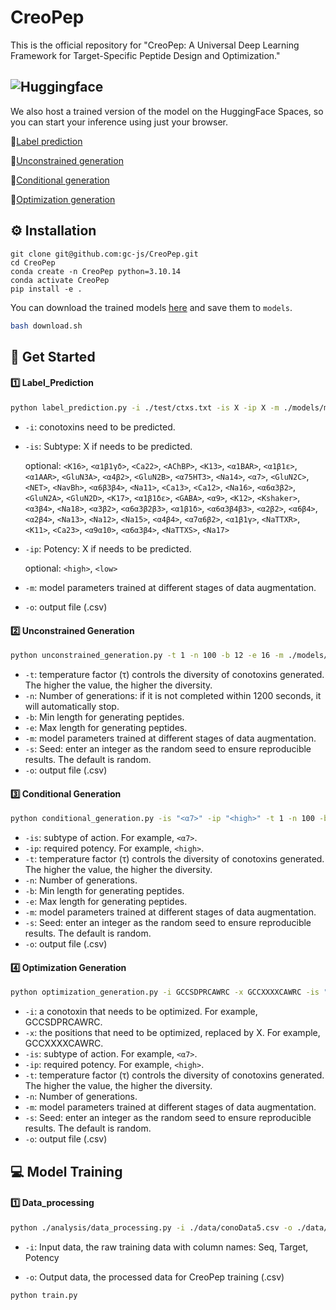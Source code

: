 # CreoPep
This is the official repository for "CreoPep: A Universal Deep Learning Framework for Target-Specific Peptide Design and Optimization."

## ![Huggingface](https://img.shields.io/badge/Hugging%20Face-Spaces-brightgreen)
We also host a trained version of the model on the HuggingFace Spaces, so you can start your inference using just your browser.

🤗[Label prediction](https://huggingface.co/spaces/oucgc1996/CTXGen_Label_Prediction)

🤗[Unconstrained generation](https://huggingface.co/spaces/oucgc1996/CTXGen_Unconstrained_generation)

🤗[Conditional generation](https://huggingface.co/spaces/oucgc1996/CTXGen_conditional_generation)

🤗[Optimization generation](https://huggingface.co/spaces/oucgc1996/CTXGen_optimization_generation)



## :gear: Installation

```shell
git clone git@github.com:gc-js/CreoPep.git
cd CreoPep
conda create -n CreoPep python=3.10.14
conda activate CreoPep
pip install -e .
```

You can download the trained models [here](https://zenodo.org/records/15192592) and save them to `models`.

```bash
bash download.sh
```

## :rocket: Get Started

#### :one: Label_Prediction

```bash
python label_prediction.py -i ./test/ctxs.txt -is X -ip X -m ./models/model_final.pt -o ./test/output_label_prediction.csv
```

- `-i`: conotoxins need to be predicted.


- `-is`: Subtype: X if needs to be predicted.

    optional: `<K16>`, `<α1β1γδ>`, `<Ca22>`, `<AChBP>`, `<K13>`, `<α1BAR>`, `<α1β1ε>`, `<α1AAR>`, `<GluN3A>`, `<α4β2>`,
`<GluN2B>`, `<α75HT3>`, `<Na14>`, `<α7>`, `<GluN2C>`, `<NET>`, `<NavBh>`, `<α6β3β4>`, `<Na11>`, `<Ca13>`,
`<Ca12>`, `<Na16>`, `<α6α3β2>`, `<GluN2A>`, `<GluN2D>`, `<K17>`, `<α1β1δε>`, `<GABA>`, `<α9>`, `<K12>`,
`<Kshaker>`, `<α3β4>`, `<Na18>`, `<α3β2>`, `<α6α3β2β3>`, `<α1β1δ>`, `<α6α3β4β3>`, `<α2β2>`, `<α6β4>`, `<α2β4>`,
`<Na13>`, `<Na12>`, `<Na15>`, `<α4β4>`, `<α7α6β2>`, `<α1β1γ>`, `<NaTTXR>`, `<K11>`, `<Ca23>`,
`<α9α10>`, `<α6α3β4>`, `<NaTTXS>`, `<Na17>`

- `-ip`: Potency: X if needs to be predicted.

    optional: `<high>`, `<low>`


- `-m`: model parameters trained at different stages of data augmentation.

- `-o`: output file (.csv)

#### :two: Unconstrained Generation

```bash
python unconstrained_generation.py -t 1 -n 100 -b 12 -e 16 -m ./models/model_final.pt -s 666 -o ./test/output_unconstrained_generation.csv
```
- `-t`: temperature factor (τ) controls the diversity of conotoxins generated. The higher the value, the higher the diversity.
- `-n`: Number of generations: if it is not completed within 1200 seconds, it will automatically stop.
- `-b`: Min length for generating peptides.
- `-e`: Max length for generating peptides.
- `-m`: model parameters trained at different stages of data augmentation.
- `-s`: Seed: enter an integer as the random seed to ensure reproducible results. The default is random.
- `-o`: output file (.csv)

#### :three: Conditional Generation

```bash
python conditional_generation.py -is "<α7>" -ip "<high>" -t 1 -n 100 -b 12 -e 16 -m ./models/model_final.pt -s 666 -o ./test/output_conditional_generation.csv
```
- `-is`: subtype of action. For example, `<α7>`.
- `-ip`: required potency. For example, `<high>`.
- `-t`: temperature factor (τ) controls the diversity of conotoxins generated. The higher the value, the higher the diversity.
- `-n`: Number of generations.
- `-b`: Min length for generating peptides.
- `-e`: Max length for generating peptides.
- `-m`: model parameters trained at different stages of data augmentation.
- `-s`: Seed: enter an integer as the random seed to ensure reproducible results. The default is random.
- `-o`: output file (.csv)

#### :four: Optimization Generation

```bash
python optimization_generation.py -i GCCSDPRCAWRC -x GCCXXXXCAWRC -is "<α7>" -ip "<high>" -t 1 -n 100 -m ./models/model_final.pt -s 666 -o ./test/output_optimization_generation.csv
```
- `-i`: a conotoxin that needs to be optimized. For example, GCCSDPRCAWRC.
- `-x`: the positions that need to be optimized, replaced by X. For example, GCCXXXXCAWRC.
- `-is`: subtype of action. For example, `<α7>`.
- `-ip`: required potency. For example, `<high>`.
- `-t`: temperature factor (τ) controls the diversity of conotoxins generated. The higher the value, the higher the diversity.
- `-n`: Number of generations.
- `-m`: model parameters trained at different stages of data augmentation.
- `-s`: Seed: enter an integer as the random seed to ensure reproducible results. The default is random.
- `-o`: output file (.csv)

## :computer: Model Training

#### :one: Data_processing

```bash
python ./analysis/data_processing.py -i ./data/conoData5.csv -o ./data/conoData5_out.csv
```
- `-i`: Input data, the raw training data with column names: Seq, Target, Potency

- `-o`: Output data, the processed data for CreoPep training (.csv)

```bash
python train.py
```

